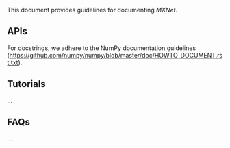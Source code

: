 This document provides guidelines for documenting _MXNet_.

## APIs

For docstrings, we adhere to the NumPy documentation guidelines (https://github.com/numpy/numpy/blob/master/doc/HOWTO_DOCUMENT.rst.txt).



## Tutorials 
...

## FAQs
...
